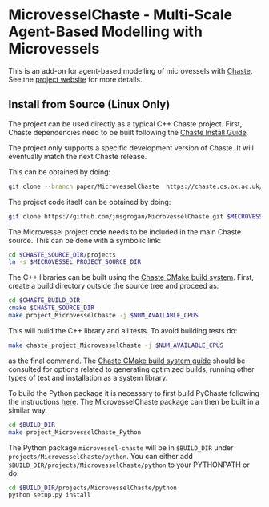 # MicrovesselChaste - Multi-Scale Agent-Based Modelling with Microvessels

This is an add-on for agent-based modelling of microvessels with [Chaste](http://www.cs.ox.ac.uk/chaste/). See the [project website](https://jmsgrogan.github.io/MicrovesselChaste/) for more details.

## Install from Source (Linux Only)

The project can be used directly as a typical C++ Chaste project. First, Chaste dependencies need to be built following the [Chaste Install Guide](https://chaste.cs.ox.ac.uk/trac/wiki/InstallGuides/InstallGuide). 

The project only supports a specific development version of Chaste. It will eventually match the next Chaste release.

This can be obtained by doing:

```bash
git clone --branch paper/MicrovesselChaste  https://chaste.cs.ox.ac.uk/git/chaste.git $CHASTE_SOURCE_DIR
```

The project code itself can be obtained by doing: 

```bash
git clone https://github.com/jmsgrogan/MicrovesselChaste.git $MICROVESSEL_PROJECT_SOURCE_DIR
```

The Microvessel project code needs to be included in the main Chaste source. This can be done with a symbolic link:

```bash
cd $CHASTE_SOURCE_DIR/projects
ln -s $MICROVESSEL_PROJECT_SOURCE_DIR
```

The C++ libraries can be built using the [Chaste CMake build system](https://chaste.cs.ox.ac.uk/trac/wiki/ChasteGuides/CmakeBuildGuide). First, create a build directory outside the source tree and proceed as:

```bash
cd $CHASTE_BUILD_DIR
cmake $CHASTE_SOURCE_DIR
make project_MicrovesselChaste -j $NUM_AVAILABLE_CPUS
```

This will build the C++ library and all tests. To avoid building tests do:

```bash
make chaste_project_MicrovesselChaste -j $NUM_AVAILABLE_CPUS
```

as the final command. The [Chaste CMake build system guide](https://chaste.cs.ox.ac.uk/trac/wiki/ChasteGuides/CmakeBuildGuide) should be consulted for options related to generating optimized builds, running other types of test and installation as a system library.

To build the Python package it is necessary to first build PyChaste following the instructions [here](https://jmsgrogan.github.io/PyChaste/documentation/installation.html). The MicrovesselChaste package can then be built in a similar way.

```bash
cd $BUILD_DIR
make project_MicrovesselChaste_Python
``` 

The Python package `microvessel-chaste` will be in `$BUILD_DIR` under `projects/MicrovesselChaste/python`. You can either add `$BUILD_DIR/projects/MicrovesselChaste/python` to your PYTHONPATH or do:

```bash
cd $BUILD_DIR/projects/MicrovesselChaste/python
python setup.py install
``` 
